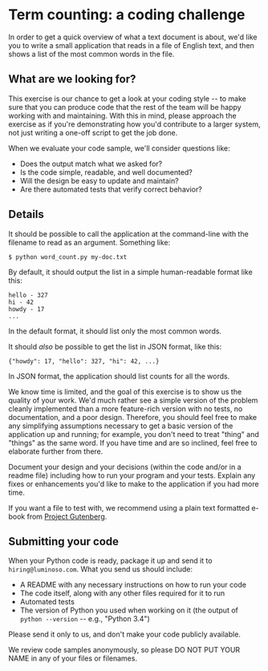 Term counting: a coding challenge
=================================

In order to get a quick overview of what a text document is about, we'd like
you to write a small application that reads in a file of English text, and
then shows a list of the most common words in the file.

What are we looking for?
------------------------

This exercise is our chance to get a look at your coding style -- to make
sure that you can produce code that the rest of the team will be happy
working with and maintaining. With this in mind, please approach the
exercise as if you're demonstrating how you'd contribute to a larger
system, not just writing a one-off script to get the job done.

When we evaluate your code sample, we'll consider questions like:

* Does the output match what we asked for?
* Is the code simple, readable, and well documented?
* Will the design be easy to update and maintain?
* Are there automated tests that verify correct behavior?

Details
-------

It should be possible to call the application at the command-line with the
filename to read as an argument. Something like:
```
$ python word_count.py my-doc.txt
```

By default, it should output the list in a simple human-readable format like
this:
```
hello - 327
hi - 42
howdy - 17
...
```

In the default format, it should list only the most common words.

It should _also_ be possible to get the list in JSON format, like this:
```
{"howdy": 17, "hello": 327, "hi": 42, ...}
```

In JSON format, the application should list counts for all the words.

We know time is limited, and the goal of this exercise is to show us the
quality of your work. We'd much rather see a simple version of the problem
cleanly implemented than a more feature-rich version with no tests, no
documentation, and a poor design. Therefore, you should feel free
to make any simplifying assumptions necessary to get a basic version of the
application up and running; for example, you don't need to treat "thing" and
"things" as the same word. If you have time and are so inclined, feel free
to elaborate further from there.

Document your design and your decisions (within the code and/or in a readme
file) including how to run your program and your tests. Explain any fixes or
enhancements you'd like to make to the application if you had more time.

If you want a file to test with, we recommend using a plain text formatted
e-book from [Project Gutenberg](https://www.gutenberg.org/).

Submitting your code
--------------------

When your Python code is ready, package it up and send it to
`hiring@luminoso.com`. What you send us should include:

* A README with any necessary instructions on how to run your code
* The code itself, along with any other files required for it to run
* Automated tests
* The version of Python you used when working on it (the output of
  `python --version` -- e.g., "Python 3.4")

Please send it only to us, and don't make your code publicly available.

We review code samples anonymously, so please DO NOT PUT YOUR NAME in any of
your files or filenames.
